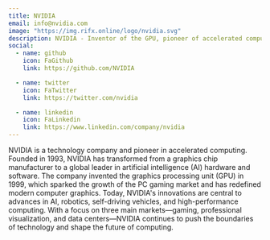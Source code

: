 ```yaml
---
title: NVIDIA
email: info@nvidia.com
image: "https://img.rifx.online/logo/nvidia.svg"
description: NVIDIA - Inventor of the GPU, pioneer of accelerated computing, and leader in AI technologies
social:
  - name: github
    icon: FaGithub
    link: https://github.com/NVIDIA

  - name: twitter
    icon: FaTwitter
    link: https://twitter.com/nvidia

  - name: linkedin
    icon: FaLinkedin
    link: https://www.linkedin.com/company/nvidia
---
```


NVIDIA is a technology company and pioneer in accelerated computing. Founded in 1993, NVIDIA has transformed from a graphics chip manufacturer to a global leader in artificial intelligence (AI) hardware and software. The company invented the graphics processing unit (GPU) in 1999, which sparked the growth of the PC gaming market and has redefined modern computer graphics. Today, NVIDIA's innovations are central to advances in AI, robotics, self-driving vehicles, and high-performance computing. With a focus on three main markets—gaming, professional visualization, and data centers—NVIDIA continues to push the boundaries of technology and shape the future of computing.
